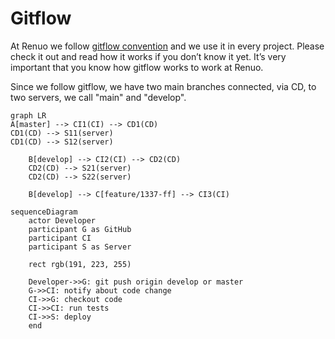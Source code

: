 # Gitflow

At Renuo we follow [gitflow convention](http://nvie.com/posts/a-successful-git-branching-model/) and we use it in every project.
Please check it out and read how it works if you don’t know it yet.
It’s very important that you know how gitflow works to work at Renuo.

Since we follow gitflow, we have two main branches connected, via CD, to two servers, we call "main" and "develop".

```mermaid
graph LR
A[master] --> CI1(CI) --> CD1(CD)
CD1(CD) --> S11(server)
CD1(CD) --> S12(server)

    B[develop] --> CI2(CI) --> CD2(CD)
    CD2(CD) --> S21(server)
    CD2(CD) --> S22(server)

    B[develop] --> C[feature/1337-ff] --> CI3(CI)
```

```mermaid
sequenceDiagram
    actor Developer
    participant G as GitHub
    participant CI
    participant S as Server

    rect rgb(191, 223, 255)

    Developer->>G: git push origin develop or master
    G->>CI: notify about code change
    CI->>G: checkout code
    CI->>CI: run tests
    CI->>S: deploy
    end
```

